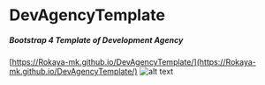 # DevAgencyTemplate
##### Bootstrap 4 Template of Development Agency
[https://Rokaya-mk.github.io/DevAgencyTemplate/](https://Rokaya-mk.github.io/DevAgencyTemplate/)
![alt text]([https://Rokaya-mk.github.io/DevAgencyTemplate/images/demo.png "Demo")
